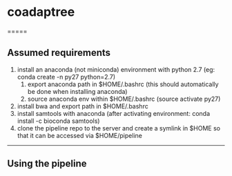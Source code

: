 # coadaptree
=====
## Assumed requirements
1. install an anaconda (not miniconda) environment with python 2.7 (eg: conda create -n py27 python=2.7)
    1. export anaconda path in $HOME/.bashrc (this should automatically be done when installing anaconda)
    1. source anaconda env within $HOME/.bashrc (source activate py27)
1. install bwa and export path in $HOME/.bashrc
1. install samtools with anaconda (after activating environment: conda install -c bioconda samtools)
1. clone the pipeline repo to the server and create a symlink in $HOME so that it can be accessed via $HOME/pipeline

-----

## Using the pipeline
